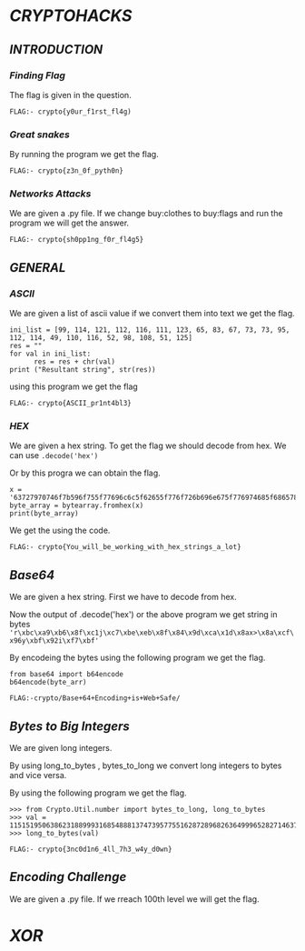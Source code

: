 # ***CRYPTOHACKS***

## ***INTRODUCTION***

### *Finding Flag*

The flag is given in the question.

```FLAG:- crypto{y0ur_f1rst_fl4g)```

### *Great snakes*

By running the program we get the flag.

```FLAG:- crypto{z3n_0f_pyth0n}```

### *Networks Attacks*

We are given a .py file.
If we change buy:clothes to buy:flags and run the program we will get the answer.

```FLAG:- crypto{sh0pp1ng_f0r_fl4g5}```

## ***GENERAL***

### *ASCII*

We are given a list of ascii value if we convert them into text we get the flag.

```
ini_list = [99, 114, 121, 112, 116, 111, 123, 65, 83, 67, 73, 73, 95, 112, 114, 49, 110, 116, 52, 98, 108, 51, 125]
res = "" 
for val in ini_list:
      res = res + chr(val)
print ("Resultant string", str(res))
```

using this program we get the flag

```FLAG:- crypto{ASCII_pr1nt4bl3}```

### *HEX*

We are given a hex string. To get the flag we should decode from hex. We can use ```.decode('hex')```

Or by this progra we can obtain the flag.
```
x = '63727970746f7b596f755f77696c6c5f62655f776f726b696e675f776974685f6865785f737472696e67735f615f6c6f747d'
byte_array = bytearray.fromhex(x)
print(byte_array)
```
We get the using the code.

```FLAG:- crypto{You_will_be_working_with_hex_strings_a_lot}```

## *Base64*

We are given a hex string. First we have to decode from hex.

Now the output of .decode('hex') or the above program we get string in bytes
```'r\xbc\xa9\xb6\x8f\xc1j\xc7\xbe\xeb\x8f\x84\x9d\xca\x1d\x8ax>\x8a\xcf\x96y\xbf\x92i\xf7\xbf'```

By encodeing the bytes using the following program we get the flag.

```
from base64 import b64encode
b64encode(byte_arr)
```

```FLAG:-crypto/Base+64+Encoding+is+Web+Safe/```

## *Bytes to Big Integers*

We are given long integers.

By using long_to_bytes , bytes_to_long we convert long integers to bytes and vice versa.

By using the following program we get the flag.
```
>>> from Crypto.Util.number import bytes_to_long, long_to_bytes    
>>> val = 11515195063862318899931685488813747395775516287289682636499965282714637259206269
>>> long_to_bytes(val) 
```

```FLAG:- crypto{3nc0d1n6_4ll_7h3_w4y_d0wn}```

## *Encoding Challenge*

We are given a .py file. If we rreach 100th level we will get the flag.

# ***XOR***


